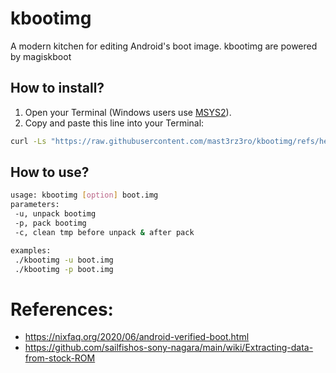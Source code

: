 # kbootimg
A modern kitchen for editing Android's boot image. kbootimg are powered by magiskboot

## How to install?

1. Open your Terminal (Windows users use [MSYS2](https://www.msys2.org/)).
2. Copy and paste this line into your Terminal:
```Bash
curl -Ls "https://raw.githubusercontent.com/mast3rz3ro/kbootimg/refs/heads/main/install.sh" | bash -s
```
## How to use?

```Bash
usage: kbootimg [option] boot.img
parameters:
 -u, unpack bootimg
 -p, pack bootimg
 -c, clean tmp before unpack & after pack

examples:
 ./kbootimg -u boot.img
 ./kbootimg -p boot.img
```

# References:
* https://nixfaq.org/2020/06/android-verified-boot.html
* https://github.com/sailfishos-sony-nagara/main/wiki/Extracting-data-from-stock-ROM

